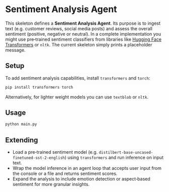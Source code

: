 # Sentiment Analysis Agent

This skeleton defines a **Sentiment Analysis Agent**.  Its purpose is to ingest text (e.g. customer reviews, social media posts) and assess the overall sentiment (positive, negative or neutral).  In a complete implementation you might use pre‑trained sentiment classifiers from libraries like [Hugging Face Transformers](https://huggingface.co/transformers/) or `nltk`.  The current skeleton simply prints a placeholder message.

## Setup

To add sentiment analysis capabilities, install `transformers` and `torch`:

```bash
pip install transformers torch
```

Alternatively, for lighter weight models you can use `textblob` or `nltk`.

## Usage

```bash
python main.py
```

## Extending

- Load a pre‑trained sentiment model (e.g. `distilbert-base-uncased-finetuned-sst-2-english`) using `transformers` and run inference on input text.
- Wrap the model inference in an agent loop that accepts user input from the console or a file and returns sentiment scores.
- Expand the analysis to include emotion detection or aspect‑based sentiment for more granular insights.